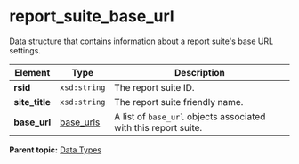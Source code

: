 # report\_suite\_base\_url

Data structure that contains information about a report suite's base URL settings.

|Element|Type|Description|
|-------|----|-----------|
|**rsid** |`xsd:string` | The report suite ID. |
|**site\_title** |`xsd:string` | The report suite friendly name. |
|**base\_url** |[base\_urls](r_base_urls.md#) | A list of `base_url` objects associated with this report suite. |

**Parent topic:** [Data Types](../data_types/c_datatypes.md)


